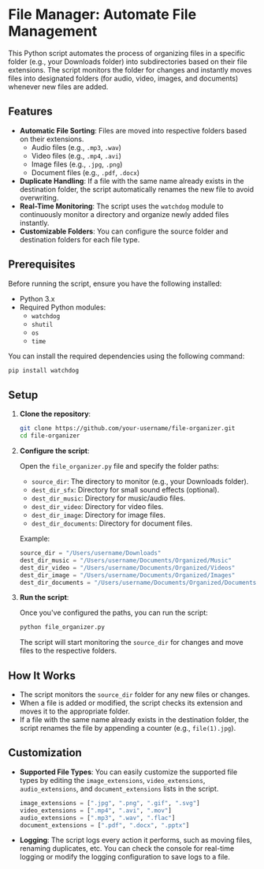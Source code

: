 # File Manager: Automate File Management

This Python script automates the process of organizing files in a specific folder (e.g., your Downloads folder) into subdirectories based on their file extensions. The script monitors the folder for changes and instantly moves files into designated folders (for audio, video, images, and documents) whenever new files are added.

## Features

- **Automatic File Sorting**: Files are moved into respective folders based on their extensions.
  - Audio files (e.g., `.mp3`, `.wav`)
  - Video files (e.g., `.mp4`, `.avi`)
  - Image files (e.g., `.jpg`, `.png`)
  - Document files (e.g., `.pdf`, `.docx`)
- **Duplicate Handling**: If a file with the same name already exists in the destination folder, the script automatically renames the new file to avoid overwriting.
- **Real-Time Monitoring**: The script uses the `watchdog` module to continuously monitor a directory and organize newly added files instantly.
- **Customizable Folders**: You can configure the source folder and destination folders for each file type.

## Prerequisites

Before running the script, ensure you have the following installed:

- Python 3.x
- Required Python modules:
  - `watchdog`
  - `shutil`
  - `os`
  - `time`

You can install the required dependencies using the following command:

```bash
pip install watchdog
```

## Setup

1. **Clone the repository**:

   ```bash
   git clone https://github.com/your-username/file-organizer.git
   cd file-organizer
   ```

2. **Configure the script**:
   
   Open the `file_organizer.py` file and specify the folder paths:
   
   - `source_dir`: The directory to monitor (e.g., your Downloads folder).
   - `dest_dir_sfx`: Directory for small sound effects (optional).
   - `dest_dir_music`: Directory for music/audio files.
   - `dest_dir_video`: Directory for video files.
   - `dest_dir_image`: Directory for image files.
   - `dest_dir_documents`: Directory for document files.

   Example:

   ```python
   source_dir = "/Users/username/Downloads"
   dest_dir_music = "/Users/username/Documents/Organized/Music"
   dest_dir_video = "/Users/username/Documents/Organized/Videos"
   dest_dir_image = "/Users/username/Documents/Organized/Images"
   dest_dir_documents = "/Users/username/Documents/Organized/Documents"
   ```

3. **Run the script**:

   Once you've configured the paths, you can run the script:

   ```bash
   python file_organizer.py
   ```

   The script will start monitoring the `source_dir` for changes and move files to the respective folders.

## How It Works

- The script monitors the `source_dir` folder for any new files or changes.
- When a file is added or modified, the script checks its extension and moves it to the appropriate folder.
- If a file with the same name already exists in the destination folder, the script renames the file by appending a counter (e.g., `file(1).jpg`).

## Customization

- **Supported File Types**:
  You can easily customize the supported file types by editing the `image_extensions`, `video_extensions`, `audio_extensions`, and `document_extensions` lists in the script.

  ```python
  image_extensions = [".jpg", ".png", ".gif", ".svg"]
  video_extensions = [".mp4", ".avi", ".mov"]
  audio_extensions = [".mp3", ".wav", ".flac"]
  document_extensions = [".pdf", ".docx", ".pptx"]
  ```

- **Logging**:
  The script logs every action it performs, such as moving files, renaming duplicates, etc. You can check the console for real-time logging or modify the logging configuration to save logs to a file.

